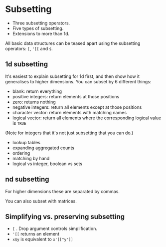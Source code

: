 # Subsetting

* Three subsetting operators.
* Five types of subsetting.
* Extensions to more than 1d.

All basic data structures can be teased apart using the subsetting operators: `[`, `'[[` and `$`. 

## 1d subsetting

It's easiest to explain subsetting for 1d first, and then show how it generalises to higher dimensions. You can subset by 6 different things:

* blank: return everything
* positive integers: return elements at those positions
* zero: returns nothing
* negative integers: return all elements except at those positions
* character vector: return elements with matching names
* logical vector: return all elements where the corresponding logical value is `TRUE`

(Note for integers that it's not just subsetting that you can do.)

* lookup tables
* expanding aggregated counts
* ordering
* matching by hand
* logical vs integer, boolean vs sets

## nd subsetting

For higher dimensions these are separated by commas.

You can also subset with matrices.

## Simplifying vs. preserving subsetting

* `[` .  Drop argument controls simplification.
* `'[[` returns an element
* `x$y` is equivalent to `x'[["y"]]`
